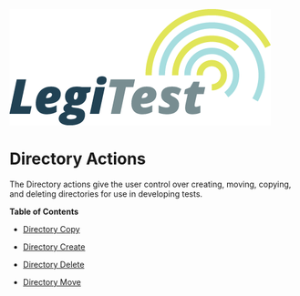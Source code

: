﻿![](images/_LegiTestBanner.png)

# Directory Actions



The Directory actions give the user control over creating, moving, copying, and deleting directories for use in developing tests.



**Table of Contents**

- [Directory Copy](DirectoryCopy.md)

- [Directory Create](DirectoryCreate.md)

- [Directory Delete](DirectoryDelete.md)

- [Directory Move](DirectoryMove.md)